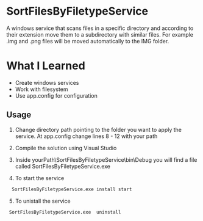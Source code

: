 # SortFilesByFiletypeService

A windows service that scans files in a specific directory and according to their extension move them to a subdirectory with similar files. For example .img and .png files will be moved automatically to the IMG folder.

# What I Learned

* Create windows services
* Work with filesystem
* Use app.config for configuration

Usage
-----

1. Change directory path pointing to the folder you want to apply the service. At app.config change lines 8 - 12 with your path

2. Compile the solution using Visual Studio

3. Inside yourPath\SortFilesByFiletypeService\bin\Debug you will find a file called SortFilesByFiletypeService.exe

4. To start the service 

```bash
  SortFilesByFiletypeService.exe install start
```
5. To unistall the service 

```bash
 SortFilesByFiletypeService.exe  uninstall
```
